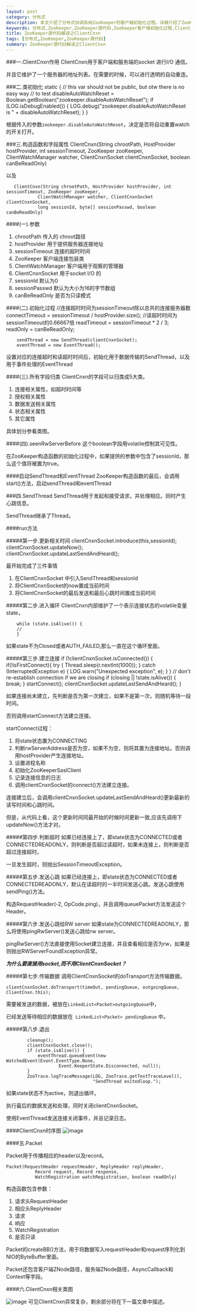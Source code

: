 ```yaml
---
layout: post
category: 分布式
description: 本文介绍了分布式协调系统ZooKeeper的客户端初始化过程。详细介绍了ZooKeeper的客户端是如何工作的,EventThread和SendThread是如何初始化的。
keywords: 分布式,ZooKeeper,ZooKeeper源代码,ZooKeeper客户端初始化过程,ClientCnxn,EventThread,SendThread
title: ZooKeeper源代码解读之ClientCnxn
tags: [分布式,ZooKeeper,ZooKeeper源代码]
summary: ZooKeeper源代码解读之ClientCnxn
---
```


###一.ClientCnxn作用
ClientCnxn用于客户端和服务端的socket 进行I/O 通信。

并且它维护了一个服务器的地址列表。在需要的时候，可以进行透明的自动重连。

###二.类初始化
	static {
	        // this var should not be public, but otw there is no easy way
	        // to test
	        disableAutoWatchReset =
	            Boolean.getBoolean("zookeeper.disableAutoWatchReset");
	        if (LOG.isDebugEnabled()) {
	            LOG.debug("zookeeper.disableAutoWatchReset is "
	                    + disableAutoWatchReset);
	        }
	    }
	    
根据传入的参数`zookeeper.disableAutoWatchReset`，决定是否将自动重置watch的开关打开。

###三.构造函数和字段属性
	ClientCnxn(String chrootPath, HostProvider hostProvider, int sessionTimeout, ZooKeeper zooKeeper,
	            ClientWatchManager watcher, ClientCnxnSocket clientCnxnSocket, boolean canBeReadOnly)
	            
以及
   
   
	   ClientCnxn(String chrootPath, HostProvider hostProvider, int sessionTimeout, ZooKeeper zooKeeper,
	            ClientWatchManager watcher, ClientCnxnSocket clientCnxnSocket,
	            long sessionId, byte[] sessionPasswd, boolean canBeReadOnly)
	            
	            
####(一).参数	            
1.	chrootPath 传入的 chroot路径
2.	hostProvider 用于提供服务器连接地址
3.	sessionTimeout 连接的超时时间
4.	ZooKeeper 客户端连接包装类
5.	ClientWatchManager 客户端用于观察的管理器
6.	ClientCnxnSocket 用于socket I/O 的
7.	sessionId 默认为0
8.	sessionPasswd 默认为大小为16的字节数组
9.	canBeReadOnly 是否为只读模式

####(二).初始化过程
        //连接超时时间为sessionTimeout除以总共的连接服务器数
 		connectTimeout = sessionTimeout / hostProvider.size();
 		//读超时时间为 sessionTimeout的0.66667倍
        readTimeout = sessionTimeout * 2 / 3;
        readOnly = canBeReadOnly;

        sendThread = new SendThread(clientCnxnSocket);
        eventThread = new EventThread();

设置对应的连接超时和读超时时间后，初始化用于数据传输的SendThread，以及用于事件处理的EventThread

####(三).所有字段归类
ClientCnxn的字段可以归类成5大类。

1.	连接相关属性，如超时时间等
2.	授权相关属性
3.	数据发送相关属性
4.	状态相关属性
5.	其它属性

具体划分参看类图。


####(四).seenRwServerBefore
这个boolean字段用volatile控制其可见性。

在ZooKeeper构造函数的初始化过程中，如果提供的参数中包含了sessionId，那么这个值将被置为true。

####启动SendThread和EventThread
ZooKeeper构造函数的最后，会调用start()方法，启动sendThread和eventThread

###四.SendThread
SendThread用于发起和接受请求，并处理相应。同时产生心跳信息。

SendThread继承了Thread。

####run方法

#####第一步.更新相关时间
			clientCnxnSocket.introduce(this,sessionId);
            clientCnxnSocket.updateNow();
            clientCnxnSocket.updateLastSendAndHeard();
            
最开始完成了三件事情

1.	在ClientCnxnSocket 中引入SendThread和sessionId
2.	将ClientCnxnSocket的now置成当前时间
3.	将ClientCnxnSocket的最后发送和最后心跳时间置成当前时间


#####第二步.进入循环
ClientCnxn内部维护了一个表示连接状态的volatile变量state，

		while (state.isAlive()) {
		//
		}
如果state不为Closed或者AUTH_FAILED,那么一直在这个循环里面。

#####第三步.建立连接
	if (!clientCnxnSocket.isConnected()) {
         if(!isFirstConnect){
             try {
                 Thread.sleep(r.nextInt(1000));
             } catch (InterruptedException e) {
                 LOG.warn("Unexpected exception", e);
             }
         }
         // don't re-establish connection if we are closing
         if (closing || !state.isAlive()) {
             break;
         }
         startConnect();
         clientCnxnSocket.updateLastSendAndHeard();
	  }
	  
如果连接尚未建立，先判断是否为第一次建立，如果不是第一次，则随机等待一段时间。

否则调用startConnect方法建立连接。

startConnect过程：

1.	将state状态置为CONNECTING
2.	判断rwServerAddress是否为空，如果不为空，则将其置为连接地址。否则调用hostProvider产生连接地址。
3.	设置进程名称
4.	初始化ZooKeeperSaslClient
5.	记录连接信息的日志
6.	调用clientCnxnSocket的connect()方法建立连接。

连接建立后，会调用clientCnxnSocket.updateLastSendAndHeard()更新最新的读写时间和心跳时间。

但是，从代码上看，这个更新时间同最开始的时候时间更新一致,应该先调用下updateNow()方法才对。

#####第四步.判断超时
如果已经连接上了，即state状态为CONNECTED或者CONNECTEDREADONLY，则判断是否超过读超时，如果未连接上，则判断是否超过连接超时。

一旦发生超时，则抛出SessionTimeoutException。

#####第五步.发送心跳
如果已经连接上，即state状态为CONNECTED或者CONNECTEDREADONLY，默认在读超时的一半时间发送心跳。发送心跳使用sendPing()方法。

构造RequestHeader(-2, OpCode.ping)，并且调用queuePacket方法发送这个Header。

#####第六步.发送心跳给RW server
如果state为CONNECTEDREADONLY，那么将使用pingRwServer()发送心跳给rw server。

pingRwServer()方法直接使用Socket建立连接，并且查看相应是否为rw，如果是则抛出RWServerFoundException异常。

***为什么要直接用socket,而不用ClientCnxnSocket？***

#####第七步.传输数据
调用ClientCnxnSocket的doTransport方法传输数据。

	clientCnxnSocket.doTransport(timeOut, pendingQueue, outgoingQueue, ClientCnxn.this); 

需要被发送的数据，被放在`LinkedList<Packet>outgoingQueue`中，

已经发送等待相应的数据放在` LinkedList<Packet> pendingQueue` 中。

#####第八步.退出

 			cleanup();
            clientCnxnSocket.close();
            if (state.isAlive()) {
                eventThread.queueEvent(new WatchedEvent(Event.EventType.None,
                        Event.KeeperState.Disconnected, null));
            }
            ZooTrace.logTraceMessage(LOG, ZooTrace.getTextTraceLevel(),
                                     "SendThread exitedloop.");
                                     
如果state状态不为active，则退出循环。

执行最后的数据发送和处理，同时关闭clientCnxnSocket。

使用EventThread发送连接关闭事件，并且记录日志。

####ClientCnxn时序图
![image](http://)

####五.Packet

Packet用于传播相应的header以及record。

	Packet(RequestHeader requestHeader, ReplyHeader replyHeader,
               Record request, Record response,
               WatchRegistration watchRegistration, boolean readOnly)
               
构造函数包含参数：

1.	请求头RequestHeader
2.	相应头ReplyHeader
3.	请求
4.	响应
5.	WatchRegistration
6.	是否只读

Packet的createBB()方法，用于将数据写入requestHeader和request序列化到NIO的ByteBuffer里面。

Packet还包含客户端ZNode路径，服务端ZNode路径，AsyncCallback和Context等字段。

####六.ClientCnxn相关类图

![image](https://raw2.github.com/llohellohe/zookeeper/master/docs/class-diagram/ClientCnxn.png)
可见ClientCnxn异常复杂，剩余部分将在下一篇文章中描述。
